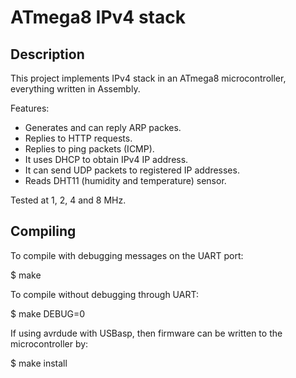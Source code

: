 # ATmega8 IPv4 stack
## Description
This project implements IPv4 stack in an ATmega8 microcontroller, everything written in Assembly.

Features:
* Generates and can reply ARP packes.
* Replies to HTTP requests.
* Replies to ping packets (ICMP).
* It uses DHCP to obtain IPv4 IP address.
* It can send UDP packets to registered IP addresses.
* Reads DHT11 (humidity and temperature) sensor.

Tested at 1, 2, 4 and 8 MHz.

## Compiling
To compile with debugging messages on the UART port:

$ make

To compile without debugging through UART:

$ make DEBUG=0

If using avrdude with USBasp, then firmware can be written to the microcontroller by:

$ make install
